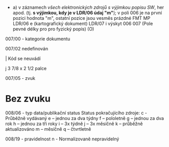 * a) v záznamech *všech elektronických zdrojů s výjimkou popisu SW*, her apod. (tj. **s výjimkou, kdy je v LDR/06 údaj "m"**); v poli 006 je na první pozici hodnota "m", ostatní pozice jsou vesměs prázdné
	FMT  MP
	LDR/06 e (kartografický dokument)
	LDR/07 i
 výskyt 006
007 (Pole pevné délky pro pro fyzický popis) (O)

007/00 - kategorie dokumentu

007/02 nedefinován

|  Kód se neuvádí


j   3 7/8 x 2 1/2 palce

007/05 - zvuk
#	Bez zvuku
008/06 - typ data/publikační status
Status pokračujícího zdroje:
c - Průběžně vydávaný
e –  jednou za dva týdny
f – pololetně
g – jednou za dva rok
h – jednou za tři roky
i – 3x týdně
j – 3x měsíčně
k – průběžně aktualizováno
m – měsíčně
q – čtvrtletně

008/19 - pravidelnost
 n - Normalizovaně nepravidelný


